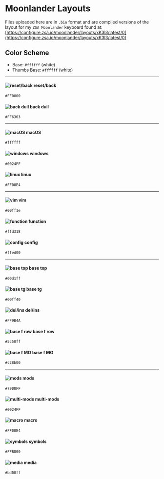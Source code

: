 # Moonlander Layouts

Files uploaded here are in `.bin` format and are compiled versions of the layout for my `ZSA Moonlander` keyboard found at:
[https://configure.zsa.io/moonlander/layouts/xK3l3/latest/0](https://configure.zsa.io/moonlander/layouts/xK3l3/latest/0)

## Color Scheme

* Base: `#ffffff` (white)
* Thumbs Base: `#ffffff` (white)

---

#### ![reset/back](https://drive.google.com/uc?export=download&id=1CLA4y_FO3EZUEyT-vIhsIc2NT8DZz06X) reset/back
```
#FF0000
```

#### ![back dull](https://drive.google.com/uc?export=download&id=1eMDwrdmPYPm70E2hHqwl6IFzxaCNvmxx) back dull
```
#FF6363
```

---

#### ![macOS](https://drive.google.com/uc?export=download&id=1kiuOkIbzErBT031YGjNMgyuQtxfHmdRa) macOS
```
#ffffff
```

#### ![windows](https://drive.google.com/uc?export=download&id=17kP4xETO9g1BjtsFBj_K-yk3DgVGIWyD) windows
```
#0024FF
```

#### ![linux](https://drive.google.com/uc?export=download&id=16cH2lEWaiUBpYcVCBwfHKANxrwazGIsH) linux
```
#FF00E4
```

---

#### ![vim](https://drive.google.com/uc?export=download&id=1CE77hJo8sMooN4umURtaWlPhInmVvKaK) vim
```
#00ff1e
```

#### ![function](https://drive.google.com/uc?export=download&id=14gpe-E1AqiXvbxdnPEwqAhaRVjYAoEaQ) function
```
#ffd318
```

#### ![config](https://drive.google.com/uc?export=download&id=1zzFLzLuYtEcoK0u_VI-i0nL7MlGVbUyF) config
```
#ffed00
```

---

#### ![base top](https://drive.google.com/uc?export=download&id=1zaRwPkPBcly27tsBbv1B7xr6OBY-HF0R) base top
```
#00d1ff
```

#### ![base tg](https://drive.google.com/uc?export=download&id=1mJFZLaEY2j1q1spxY5bsPopf4iK9SkI9) base tg
```
#00ff40
```

#### ![del/ins](https://drive.google.com/uc?export=download&id=1cOlnU43ohBLURot5igt-dXt5hZWT36zE) del/ins
```
#FF9B4A
````

#### ![base f row](https://drive.google.com/uc?export=download&id=13MS00VZXXG-r2dqtDnyKlFiaI0I66JWp) base f row
```
#5c50ff
```

#### ![base f MO](https://drive.google.com/uc?export=download&id=1-zyc3pIT8WbcrupLWG9rSrjqWSRI-1ec) base f MO
```
#c28b00
```

---

#### ![mods](https://drive.google.com/uc?export=download&id=1T1yCy9HaRStDV6IRbSxgDPHqqFwwHmyJ) mods
```
#7900FF
```

#### ![multi-mods](https://drive.google.com/uc?export=download&id=1iHqBWcMNGIYX5xqSAz1oGaS9ERO_DH-9) multi-mods
```
#0024FF
```

#### ![macro](https://drive.google.com/uc?export=download&id=1vwixsWI0DEA7JeuHBgblziDuYIq5cWFc) macro
```
#FF00E4
```

#### ![symbols](https://drive.google.com/uc?export=download&id=18qgYXqcRqs9Gh0uVl0iVd5_KotKd_nmJ) symbols
```
#FFB800
```

#### ![media](https://drive.google.com/uc?export=download&id=10PngUpXTfl8C-htWY-d85jlszFEbxd8E) media
```
#bd00ff
```

